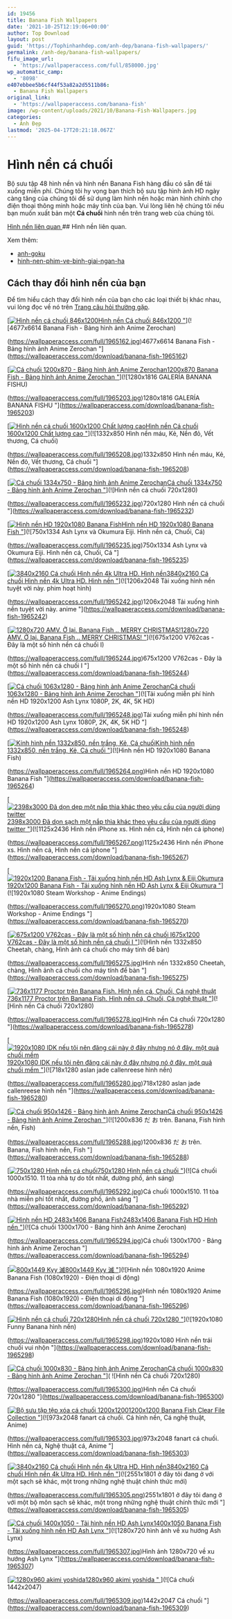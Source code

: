 ```yaml
---
id: 19456
title: Banana Fish Wallpapers
date: '2021-10-25T12:19:06+00:00'
author: Top Download
layout: post
guid: 'https://Tophinhanhdep.com/anh-dep/banana-fish-wallpapers/'
permalink: /anh-dep/banana-fish-wallpapers/
fifu_image_url:
  - 'https://wallpaperaccess.com/full/858000.jpg'
wp_automatic_camp:
  - '8098'
e407ebbee5b6cf44f53a82a2d5511b86:
  - Banana Fish Wallpapers
original_link:
  - 'https://wallpaperaccess.com/banana-fish'
image: /wp-content/uploads/2021/10/Banana-Fish-Wallpapers.jpg
categories:
  - Ảnh Đẹp
lastmod: '2025-04-17T20:21:18.067Z'
---
```

# Hình nền cá chuối

Bộ sưu tập 48 hình nền và hình nền Banana Fish hàng đầu có sẵn để tải xuống miễn phí. Chúng tôi hy vọng bạn thích bộ sưu tập hình ảnh HD ngày càng tăng của chúng tôi để sử dụng làm hình nền hoặc màn hình chính cho điện thoại thông minh hoặc máy tính của bạn. Vui lòng liên hệ chúng tôi nếu bạn muốn xuất bản một **Cá chuối** hình nền trên trang web của chúng tôi.

[Hình nền liên quan ](#related) ## Hình nền liên quan.

   
 Xem thêm:

   
- [anh-goku](https://tophinhanhdep.com/anh-anime/anh-goku/)
- [hinh-nen-phim-ve-binh-giai-ngan-ha](https://tophinhanhdep.com/hinh-nen-dep/hinh-nen-phim-ve-binh-giai-ngan-ha/)

## Cách thay đổi hình nền của bạn

Để tìm hiểu cách thay đổi hình nền của bạn cho các loại thiết bị khác nhau, vui lòng đọc về nó trên [Trang câu hỏi thường gặp](https://tophinhanhdep.com/faq/).

  
[[![Hình nền cá chuối 846x1200](https://wallpaperaccess.com/full/858000.jpg)Hình nền Cá chuối 846x1200 "](https://wallpaperaccess.com/download/banana-fish-858000)](![4677x6614 Banana Fish - Bảng hình ảnh Anime Zerochan)

(https://wallpaperaccess.com/full/1965162.jpg)4677x6614 Banana Fish - Bảng hình ảnh Anime Zerochan "](https://wallpaperaccess.com/download/banana-fish-1965162)

[[![Cá chuối 1200x870 - Bảng hình ảnh Anime Zerochan](https://wallpaperaccess.com/full/1965189.png)1200x870 Banana Fish - Bảng hình ảnh Anime Zerochan "](https://wallpaperaccess.com/download/banana-fish-1965189)](![1280x1816 GALERÍA BANANA FISHU)

(https://wallpaperaccess.com/full/1965203.jpg)1280x1816 GALERÍA BANANA FISHU "](https://wallpaperaccess.com/download/banana-fish-1965203)

[[![Hình nền cá chuối 1600x1200 Chất lượng cao](https://wallpaperaccess.com/full/1965204.jpg)Hình nền Cá chuối 1600x1200 Chất lượng cao "](https://wallpaperaccess.com/download/banana-fish-1965204)](![1332x850 Hình nền máu, Kẻ, Nền đỏ, Vết thương, Cá chuối)

(https://wallpaperaccess.com/full/1965208.jpg)1332x850 Hình nền máu, Kẻ, Nền đỏ, Vết thương, Cá chuối "](https://wallpaperaccess.com/download/banana-fish-1965208)

[[![Cá chuối 1334x750 - Bảng hình ảnh Anime Zerochan](https://wallpaperaccess.com/full/1965221.jpg)Cá chuối 1334x750 - Bảng hình ảnh Anime Zerochan "](https://wallpaperaccess.com/download/banana-fish-1965221)](![Hình nền cá chuối 720x1280)

(https://wallpaperaccess.com/full/1965232.jpg)720x1280 Hình nền cá chuối "](https://wallpaperaccess.com/download/banana-fish-1965232)

[[![Hình nền HD 1920x1080 Banana Fish](https://wallpaperaccess.com/full/1965233.jpg)Hình nền HD 1920x1080 Banana Fish "](https://wallpaperaccess.com/download/banana-fish-1965233)](![750x1334 Ash Lynx và Okumura Eiji.  Hình nền cá, Chuối, Cá)

(https://wallpaperaccess.com/full/1965235.jpg)750x1334 Ash Lynx và Okumura Eiji. Hình nền cá, Chuối, Cá "](https://wallpaperaccess.com/download/banana-fish-1965235)

[[![3840x2160 Cá chuối Hình nền 4k Ultra HD.  Hình nền](https://wallpaperaccess.com/full/1965236.jpg)3840x2160 Cá chuối Hình nền 4k Ultra HD. Hình nền "](https://wallpaperaccess.com/download/banana-fish-1965236)](![1206x2048 Tải xuống hình nền tuyệt vời này.  phim hoạt hình)

(https://wallpaperaccess.com/full/1965242.jpg)1206x2048 Tải xuống hình nền tuyệt vời này. anime "](https://wallpaperaccess.com/download/banana-fish-1965242)

[[![1280x720 AMV.  Ở lại.  Banana Fish .. MERRY CHRISTMAS!](https://wallpaperaccess.com/full/1965243.jpg)1280x720 AMV. Ở lại. Banana Fish .. MERRY CHRISTMAS! "](https://wallpaperaccess.com/download/banana-fish-1965243)](![675x1200 V762cas - Đây là một số hình nền cá chuối I)

(https://wallpaperaccess.com/full/1965244.jpg)675x1200 V762cas - Đây là một số hình nền cá chuối I "](https://wallpaperaccess.com/download/banana-fish-1965244)

[[![Cá chuối 1063x1280 - Bảng hình ảnh Anime Zerochan](https://wallpaperaccess.com/full/1965245.jpg)Cá chuối 1063x1280 - Bảng hình ảnh Anime Zerochan "](https://wallpaperaccess.com/download/banana-fish-1965245)](![Tải xuống miễn phí hình nền HD 1920x1200 Ash Lynx 1080P, 2K, 4K, 5K HD)

(https://wallpaperaccess.com/full/1965248.jpg)Tải xuống miễn phí hình nền HD 1920x1200 Ash Lynx 1080P, 2K, 4K, 5K HD "](https://wallpaperaccess.com/download/banana-fish-1965248)

[[![Kính hình nền 1332x850, nền trắng, Kẻ, Cá chuối](https://wallpaperaccess.com/full/1965263.jpg)Kính hình nền 1332x850, nền trắng, Kẻ, Cá chuối "](https://wallpaperaccess.com/download/banana-fish-1965263)](![Hình nền HD 1920x1080 Banana Fish)

(https://wallpaperaccess.com/full/1965264.png)Hình nền HD 1920x1080 Banana Fish "](https://wallpaperaccess.com/download/banana-fish-1965264)

[[![2398x3000 Đã dọn dẹp một nắp thìa khác theo yêu cầu của người dùng twitter](https://wallpaperaccess.com/full/1965266.png)2398x3000 Đã dọn sạch một nắp thìa khác theo yêu cầu của người dùng twitter "](https://wallpaperaccess.com/download/banana-fish-1965266)](![1125x2436 Hình nền iPhone xs.  Hình nền cá, Hình nền cá iphone)

(https://wallpaperaccess.com/full/1965267.png)1125x2436 Hình nền iPhone xs. Hình nền cá, Hình nền cá iphone "](https://wallpaperaccess.com/download/banana-fish-1965267)

 [[![1920x1200 Banana Fish - Tải xuống hình nền HD Ash Lynx & Eiji Okumura](https://wallpaperaccess.com/full/1965268.jpg)1920x1200 Banana Fish - Tải xuống hình nền HD Ash Lynx &amp; Eiji Okumura "](https://wallpaperaccess.com/download/banana-fish-1965268)](![1920x1080 Steam Workshop - Anime Endings)

(https://wallpaperaccess.com/full/1965270.png)1920x1080 Steam Workshop - Anime Endings "](https://wallpaperaccess.com/download/banana-fish-1965270)

[[![675x1200 V762cas - Đây là một số hình nền cá chuối I](https://wallpaperaccess.com/full/1965273.jpg)675x1200 V762cas - Đây là một số hình nền cá chuối I "](https://wallpaperaccess.com/download/banana-fish-1965273)](![Hình nền 1332x850 Cheetah, chàng, Hình ảnh cá chuối cho máy tính để bàn)

(https://wallpaperaccess.com/full/1965275.jpg)Hình nền 1332x850 Cheetah, chàng, Hình ảnh cá chuối cho máy tính để bàn "](https://wallpaperaccess.com/download/banana-fish-1965275)

[[![736x1177 Proctor trên Banana Fish.  Hình nền cá, Chuối, Cá nghệ thuật](https://wallpaperaccess.com/full/1965277.jpg)736x1177 Proctor trên Banana Fish. Hình nền cá, Chuối, Cá nghệ thuật "](https://wallpaperaccess.com/download/banana-fish-1965277)](![Hình nền Cá chuối 720x1280)

(https://wallpaperaccess.com/full/1965278.jpg)Hình nền Cá chuối 720x1280 "](https://wallpaperaccess.com/download/banana-fish-1965278)

[[![1920x1080 IDK nếu tôi nên đăng cái này ở đây nhưng nó ở đây.  một quả chuối mềm](https://wallpaperaccess.com/full/1965279.jpg)1920x1080 IDK nếu tôi nên đăng cái này ở đây nhưng nó ở đây. một quả chuối mềm "](https://wallpaperaccess.com/download/banana-fish-1965279)](![718x1280 aslan jade callenreese hình nền)

(https://wallpaperaccess.com/full/1965280.jpg)718x1280 aslan jade callenreese hình nền "](https://wallpaperaccess.com/download/banana-fish-1965280)

[[![Cá chuối 950x1426 - Bảng hình ảnh Anime Zerochan](https://wallpaperaccess.com/full/1965282.png)Cá chuối 950x1426 - Bảng hình ảnh Anime Zerochan "](https://wallpaperaccess.com/download/banana-fish-1965282)](![1200x836 だ お trên.  Banana, Fish hình nền, Fish)

(https://wallpaperaccess.com/full/1965288.jpg)1200x836 だ お trên. Banana, Fish hình nền, Fish "](https://wallpaperaccess.com/download/banana-fish-1965288)

[[![750x1280 Hình nền cá chuối](https://wallpaperaccess.com/full/1965291.jpg)750x1280 Hình nền cá chuối "](https://wallpaperaccess.com/download/banana-fish-1965291)](![Cá chuối 1000x1510.  11 tòa nhà tự do tốt nhất, đường phố, ánh sáng)

(https://wallpaperaccess.com/full/1965292.jpg)Cá chuối 1000x1510. 11 tòa nhà miễn phí tốt nhất, đường phố, ánh sáng "](https://wallpaperaccess.com/download/banana-fish-1965292)

[[![Hình nền HD 2483x1406 Banana Fish](https://wallpaperaccess.com/full/1965293.jpg)2483x1406 Banana Fish HD Hình nền "](https://wallpaperaccess.com/download/banana-fish-1965293)](![Cá chuối 1300x1700 - Bảng hình ảnh Anime Zerochan)

(https://wallpaperaccess.com/full/1965294.jpg)Cá chuối 1300x1700 - Bảng hình ảnh Anime Zerochan "](https://wallpaperaccess.com/download/banana-fish-1965294)

[[![800x1449 Kyy 滅](https://wallpaperaccess.com/full/1965295.jpg)800x1449 Kyy 滅 "](https://wallpaperaccess.com/download/banana-fish-1965295)](![Hình nền 1080x1920 Anime Banana Fish (1080x1920) - Điện thoại di động)

(https://wallpaperaccess.com/full/1965296.jpg)Hình nền 1080x1920 Anime Banana Fish (1080x1920) - Điện thoại di động "](https://wallpaperaccess.com/download/banana-fish-1965296)

[[![Hình nền cá chuối 720x1280](https://wallpaperaccess.com/full/1965297.jpg)Hình nền cá chuối 720x1280 "](https://wallpaperaccess.com/download/banana-fish-1965297)](![1920x1080 Funny Banana hình nền)

(https://wallpaperaccess.com/full/1965298.jpg)1920x1080 Hình nền trái chuối vui nhộn "](https://wallpaperaccess.com/download/banana-fish-1965298)

[[![Cá chuối 1000x830 - Bảng hình ảnh Anime Zerochan](https://wallpaperaccess.com/full/1965299.jpg)Cá chuối 1000x830 - Bảng hình ảnh Anime Zerochan "](https://wallpaperaccess.com/download/banana-fish-1965299)]( ![Hình nền Cá chuối 720x1280)

(https://wallpaperaccess.com/full/1965300.jpg)Hình nền Cá chuối 720x1280 "](https://wallpaperaccess.com/download/banana-fish-1965300)

[[![Bộ sưu tập tệp xóa cá chuối 1200x1200](https://wallpaperaccess.com/full/1965302.jpg)1200x1200 Banana Fish Clear File Collection "](https://wallpaperaccess.com/download/banana-fish-1965302)](![973x2048 fanart cá chuối.  Cá hình nền, Cá nghệ thuật, Anime)

(https://wallpaperaccess.com/full/1965303.jpg)973x2048 fanart cá chuối. Hình nền cá, Nghệ thuật cá, Anime "](https://wallpaperaccess.com/download/banana-fish-1965303)

[[![3840x2160 Cá chuối Hình nền 4k Ultra HD.  Hình nền](https://wallpaperaccess.com/full/1965304.jpg)3840x2160 Cá chuối Hình nền 4k Ultra HD. Hình nền "](https://wallpaperaccess.com/download/banana-fish-1965304)](![2551x1801 ở đây tôi đang ở với một sạch sẽ khác, một trong những nghệ thuật chính thức mới)

(https://wallpaperaccess.com/full/1965305.png)2551x1801 ở đây tôi đang ở với một bộ môn sạch sẽ khác, một trong những nghệ thuật chính thức mới "](https://wallpaperaccess.com/download/banana-fish-1965305)

[[![Cá chuối 1400x1050 - Tải hình nền HD Ash Lynx](https://wallpaperaccess.com/full/1965306.jpg)1400x1050 Banana Fish - Tải xuống hình nền HD Ash Lynx "](https://wallpaperaccess.com/download/banana-fish-1965306)](![1280x720 hình ảnh về xu hướng Ash Lynx)

(https://wallpaperaccess.com/full/1965307.jpg)Hình ảnh 1280x720 về xu hướng Ash Lynx "](https://wallpaperaccess.com/download/banana-fish-1965307)

[[![1280x960 akimi yoshida](https://wallpaperaccess.com/full/1965308.png)1280x960 akimi yoshida " ](https://wallpaperaccess.com/download/banana-fish-1965308)](![Cá chuối 1442x2047)

(https://wallpaperaccess.com/full/1965309.jpg)1442x2047 Cá chuối "](https://wallpaperaccess.com/download/banana-fish-1965309)
